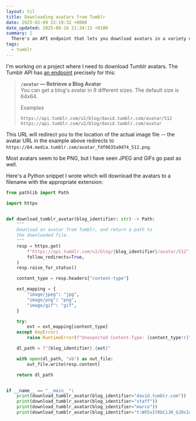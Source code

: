 ```yaml
---
layout: til
title: Downloading avatars from Tumblr
date: 2025-02-09 22:19:32 +0000
date_updated: 2025-08-16 21:24:13 +0100
summary: |
  There's an API endpoint that lets you download avatars in a variety of sizes.
tags:
  - tumblr
---
```

<style>
  blockquote > pre {
    margin-left:  0;
    margin-right: 0;
    padding: 0;
    border: none;
    background: none;
  }
</style>

I'm working on a project where I need to download Tumblr avatars.
The Tumblr API has [an endpoint](https://www.tumblr.com/docs/en/api/v2#avatar--retrieve-a-blog-avatar) precisely for this:

> **`/avatar` — Retrieve a Blog Avatar** <br>
> You can get a blog's avatar in 9 different sizes. The default size is 64x64.
>
> Examples
>
> <pre><code>https://api.tumblr.com/v2/blog/david.tumblr.com/avatar/512
> https://api.tumblr.com/v2/blog/david.tumblr.com/avatar</code></pre>

This URL will redirect you to the location of the actual image file -- the avatar URL in the example above redirects to `https://64.media.tumblr.com/avatar_fdf0635a9d74_512.png`.

Most avatars seem to be PNG, but I have seen JPEG and GIFs go past as well.

Here's a Python snippet I wrote which will download the avatars to a filename with the appropriate extension:

```python
from pathlib import Path

import httpx


def download_tumblr_avatar(blog_identifier: str) -> Path:
    """
    Download an avatar from Tumblr, and return a path to
    the downloaded file.
    """
    resp = httpx.get(
        f"https://api.tumblr.com/v2/blog/{blog_identifier}/avatar/512",
        follow_redirects=True,
    )
    resp.raise_for_status()

    content_type = resp.headers["content-type"]

    ext_mapping = {
        "image/jpeg": "jpg",
        "image/png": "png",
        "image/gif": "gif",
    }

    try:
        ext = ext_mapping[content_type]
    except KeyError:
        raise RuntimeError(f"Unexpected Content-Type: {content_type!r}")

    dl_path = f"{blog_identifier}.{ext}"

    with open(dl_path, "xb") as out_file:
        out_file.write(resp.content)

    return dl_path


if __name__ == "__main__":
    print(download_tumblr_avatar(blog_identifier="david.tumblr.com"))
    print(download_tumblr_avatar(blog_identifier="staff"))
    print(download_tumblr_avatar(blog_identifier="marco"))
    print(download_tumblr_avatar(blog_identifier="t:WX5xItRbCiJH_GJDsIdhAQ"))
```
